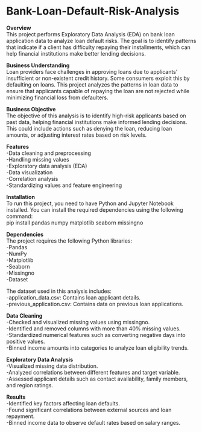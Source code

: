 # Bank-Loan-Default-Risk-Analysis  
**Overview**  
  This project performs Exploratory Data Analysis (EDA) on bank loan application data to analyze loan default risks. The goal is to identify patterns that indicate if a client has difficulty repaying their installments, which can help financial institutions make better lending decisions.  

**Business Understanding**  
  Loan providers face challenges in approving loans due to applicants' insufficient or non-existent credit history. Some consumers exploit this by defaulting on loans. This project analyzes the patterns in loan data to ensure that applicants capable of repaying the loan are not rejected while minimizing financial loss from defaulters.  

**Business Objective**  
  The objective of this analysis is to identify high-risk applicants based on past data, helping financial institutions make informed lending decisions. This could include actions such as denying the loan, reducing loan amounts, or adjusting interest rates based on risk levels.  

**Features**  
-Data cleaning and preprocessing  
-Handling missing values  
-Exploratory data analysis (EDA)  
-Data visualization  
-Correlation analysis  
-Standardizing values and feature engineering  

**Installation**  
  To run this project, you need to have Python and Jupyter Notebook installed. You can install the required dependencies using the following command:  
  pip install pandas numpy matplotlib seaborn missingno  

**Dependencies**  
The project requires the following Python libraries:  
-Pandas  
-NumPy  
-Matplotlib  
-Seaborn  
-Missingno  
-Dataset  

The dataset used in this analysis includes:  
-application_data.csv: Contains loan applicant details.  
-previous_application.csv: Contains data on previous loan applications.  

**Data Cleaning**  
-Checked and visualized missing values using missingno.  
-Identified and removed columns with more than 40% missing values.  
-Standardized numerical features such as converting negative days into positive values.  
-Binned income amounts into categories to analyze loan eligibility trends.  

**Exploratory Data Analysis**  
-Visualized missing data distribution.  
-Analyzed correlations between different features and target variable.  
-Assessed applicant details such as contact availability, family members, and region ratings.  

**Results**  
-Identified key factors affecting loan defaults.  
-Found significant correlations between external sources and loan repayment.  
-Binned income data to observe default rates based on salary ranges.  

